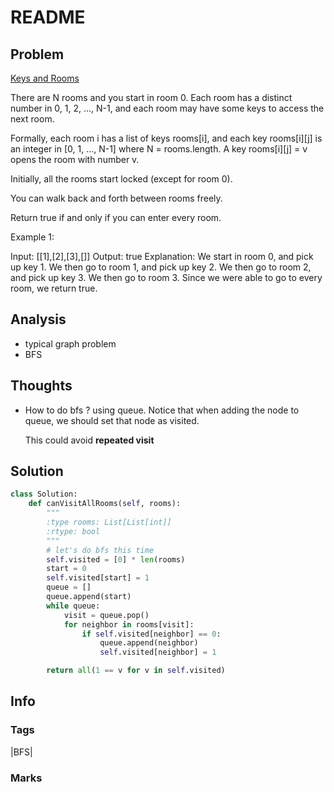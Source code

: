 # README

## Problem

[Keys and Rooms](https://leetcode.com/problems/keys-and-rooms)

There are N rooms and you start in room 0. Each room has a distinct number in 0, 1, 2, ..., N-1, and each room may have some keys to access the next room.

Formally, each room i has a list of keys rooms\[i\], and each key rooms\[i\]\[j\] is an integer in \[0, 1, ..., N-1\] where N = rooms.length. A key rooms\[i\]\[j\] = v opens the room with number v.

Initially, all the rooms start locked \(except for room 0\).

You can walk back and forth between rooms freely.

Return true if and only if you can enter every room.

Example 1:

Input: \[\[1\],\[2\],\[3\],\[\]\] Output: true Explanation: We start in room 0, and pick up key 1. We then go to room 1, and pick up key 2. We then go to room 2, and pick up key 3. We then go to room 3. Since we were able to go to every room, we return true.

## Analysis

* typical graph problem 
* BFS 

## Thoughts

* How to do bfs ? using queue. Notice that when adding the node to queue, we should set that node as visited. 

  This could avoid **repeated visit**

## Solution

```python
class Solution:
    def canVisitAllRooms(self, rooms):
        """
        :type rooms: List[List[int]]
        :rtype: bool
        """
        # let's do bfs this time
        self.visited = [0] * len(rooms)
        start = 0
        self.visited[start] = 1
        queue = []
        queue.append(start)
        while queue:            
            visit = queue.pop()      
            for neighbor in rooms[visit]:
                if self.visited[neighbor] == 0:
                    queue.append(neighbor)
                    self.visited[neighbor] = 1

        return all(1 == v for v in self.visited)
```

## Info

### Tags

\|BFS\|

### Marks

